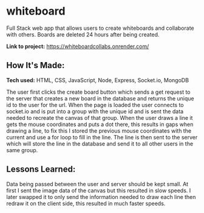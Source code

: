 # whiteboard
Full Stack web app that allows users to create whiteboards and collaborate with others. Boards are deleted 24 hours after being created.

**Link to project:** https://whiteboardcollabs.onrender.com/

## How It's Made:

**Tech used:** HTML, CSS, JavaScript, Node, Express, Socket.io, MongoDB

The user first clicks the create board button which sends a get request to the server that creates a new board in the database and returns the unique id to the user for the url. When the page is loaded the user connects to socket.io and is put into a group with the unique id and is sent the data needed to recreate the canvas of that group. When the user draws a line it gets the mouse coordinates and puts a dot there, this results in gaps when drawing a line, to fix this I stored the previous mouse coordinates with the current and use a for loop to fill in the line. The line is then sent to the server which will store the line in the database and send it to all other users in the same group.

## Lessons Learned:

Data being passed between the user and server should be kept small. At first I sent the image data of the canvas but this resulted in slow speeds. I later swapped it to only send the information needed to draw each line then redraw it on the client side, this resulted in much faster speeds.
